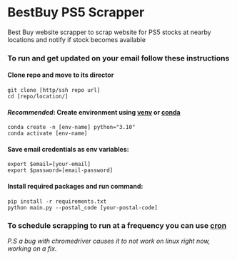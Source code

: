 # BestBuy PS5 Scrapper
Best Buy website scrapper to scrap website for PS5 stocks at nearby locations and notify if stock becomes available

### To run and get updated on your email follow these instructions

#### Clone repo and move to its director
```
git clone [http/ssh repo url]
cd [repo/location/]
```

#### *Recommended*: Create environment using [venv](https://docs.python.org/3/library/venv.html) or [conda](https://conda.io/projects/conda/en/latest/user-guide/tasks/manage-environments.html)
```
conda create -n [env-name] python="3.10"
conda activate [env-name]
```

#### Save email credentials as env variables:
```
export $email=[your-email]
export $password=[email-password]
```
#### Install required packages and run command:
```
pip install -r requirements.txt
python main.py --postal_code [your-postal-code]
```

### To schedule scrapping to **run at a frequency** you can use [cron](https://code.tutsplus.com/tutorials/scheduling-tasks-with-cron-jobs--net-8800)



*P.S a bug with chromedriver causes it to not work on linux right now, working on a fix.*

